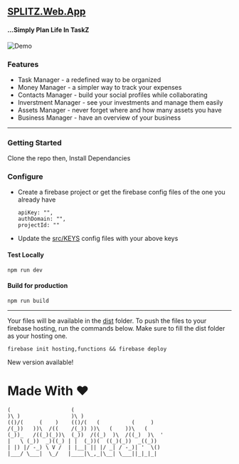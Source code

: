 ## [SPLITZ.Web.App](https://splitz.web.app) 
#### ...Simply Plan Life In TaskZ

![Demo](https://user-images.githubusercontent.com/22216995/187179502-039bbfbb-d437-4771-8d3c-01d988439804.png)

### Features
- Task Manager - a redefined way to be organized
- Money Manager - a simpler way to track your expenses
- Contacts Manager - build your social profiles while collaborating
- Inverstment Manager - see your investments and manage them easily
- Assets Manager - never forget where and how many assets you have
- Business Manager - have an overview of your business

---
### Getting Started
Clone the repo then,
Install Dependancies

### Configure
- Create a firebase project or get the firebase config files of the one you already have
    ```
    apiKey: "",
    authDomain: "",
    projectId: ""
   ```
- Update the [src/KEYS](./src/KEYS.js) config files with your above keys

#### Test Locally
`npm run dev`

#### Build for production
`npm run build`

---

Your files will be available in the [dist](./dist) folder.
To push the files to your firebase hosting, run the commands below. Make sure to fill the dist folder as your hosting one.

`firebase init hosting,functions && firebase deploy`

New version available!

# Made With ♥
```
(                   (                            
)\ )                )\ )                         
(()/(     (    )    (()/(   (          (     )    
/(_))   ))\  /((    /(_)) ))\   (    ))\   (     
(_))_   /((_)(_))\  (_))  /((_)  )\  /((_)  )\  '
|   \ (_))  _)((_) | |  (_))(  ((_)(_))  _((_))  
| |) |/ -_) \ V /  | |__| || |/ _| / -_)| '  \()
|___/ \___|  \_/   |____|\_,_|\__| \___||_|_|_|  
```
